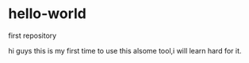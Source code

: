 # hello-world
first repository

hi guys
this is my first time to use this alsome tool,i will learn hard for it.
